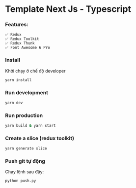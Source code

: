 # Template Next Js - Typescript

### Features:
    ✅ Redux
    ✅ Redux Toolkit
    ✅ Redux Thunk
    ✅ Font Awesome 6 Pro


### Install
Khởi chạy ở chế độ developer    
```bash
yarn install
```

### Run development
```bash
yarn dev
```

### Run production
```bash
yarn build & yarn start
```

### Create a slice (redux toolkit)
```bash
yarn generate slice
```

### Push git tự động
Chạy lệnh sau đây:
```bash
python push.py
```